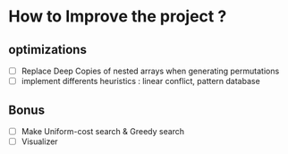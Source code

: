 # How to Improve the project ?

## optimizations

- [ ] Replace Deep Copies of nested arrays when generating permutations
- [ ] implement differents heuristics : linear conflict, pattern database

## Bonus

- [ ] Make Uniform-cost search & Greedy search
- [ ] Visualizer
